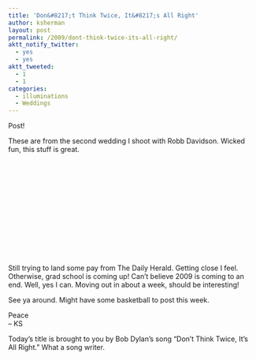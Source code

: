 ```yaml
---
title: 'Don&#8217;t Think Twice, It&#8217;s All Right'
author: ksherman
layout: post
permalink: /2009/dont-think-twice-its-all-right/
aktt_notify_twitter:
  - yes
  - yes
aktt_tweeted:
  - 1
  - 1
categories:
  - illuminations
  - Weddings
---
```

Post!

<p style="text-align: left;">
  These are from the second wedding I shoot with Robb Davidson. Wicked fun, this stuff is great.
</p>

<p style="text-align: center;">
  <img src="https://s3-us-west-2.amazonaws.com/assets.kshermphoto.com/2009PostsImages/December/28/AJyJenni_01.jpg" alt="" />
</p>

<p style="text-align: center;">
  <img src="https://s3-us-west-2.amazonaws.com/assets.kshermphoto.com/2009PostsImages/December/28/AJyJenni_02.jpg" alt="" />
</p>

<p style="text-align: center;">
  <img src="https://s3-us-west-2.amazonaws.com/assets.kshermphoto.com/2009PostsImages/December/28/AJyJenni_03.jpg" alt="" />
</p>

<p style="text-align: center;">
  <img src="https://s3-us-west-2.amazonaws.com/assets.kshermphoto.com/2009PostsImages/December/28/AJyJenni_04.jpg" alt="" />
</p>

<p style="text-align: center;">
  <img src="https://s3-us-west-2.amazonaws.com/assets.kshermphoto.com/2009PostsImages/December/28/AJyJenni_05.jpg" alt="" />
</p>

<p style="text-align: center;">
  <img src="https://s3-us-west-2.amazonaws.com/assets.kshermphoto.com/2009PostsImages/December/28/AJyJenni_06.jpg" alt="" />
</p>

<p style="text-align: center;">
  <img src="https://s3-us-west-2.amazonaws.com/assets.kshermphoto.com/2009PostsImages/December/28/AJyJenni_07.jpg" alt="" />
</p>

<p style="text-align: center;">
  <img src="https://s3-us-west-2.amazonaws.com/assets.kshermphoto.com/2009PostsImages/December/28/AJyJenni_08.jpg" alt="" />
</p>

<p style="text-align: center;">
  <img src="https://s3-us-west-2.amazonaws.com/assets.kshermphoto.com/2009PostsImages/December/28/AJyJenni_09.jpg" alt="" />
</p>

<p style="text-align: center;">
  <img src="https://s3-us-west-2.amazonaws.com/assets.kshermphoto.com/2009PostsImages/December/28/AJyJenni_10.jpg" alt="" />
</p>

<p style="text-align: center;">
  <img src="https://s3-us-west-2.amazonaws.com/assets.kshermphoto.com/2009PostsImages/December/28/AJyJenni_11.jpg" alt="" />
</p>

<p style="text-align: center;">
  <img src="https://s3-us-west-2.amazonaws.com/assets.kshermphoto.com/2009PostsImages/December/28/AJyJenni_12.jpg" alt="" />
</p>

<p style="text-align: center;">
  <img src="https://s3-us-west-2.amazonaws.com/assets.kshermphoto.com/2009PostsImages/December/28/AJyJenni_13.jpg" alt="" />
</p>

<p style="text-align: center;">
  <img src="https://s3-us-west-2.amazonaws.com/assets.kshermphoto.com/2009PostsImages/December/28/AJyJenni_14.jpg" alt="" />
</p>

<p style="text-align: center;">
  <img src="https://s3-us-west-2.amazonaws.com/assets.kshermphoto.com/2009PostsImages/December/28/AJyJenni_15.jpg" alt="" />
</p>

Still trying to land some pay from The Daily Herald. Getting close I feel. Otherwise, grad school is coming up! Can&#8217;t believe 2009 is coming to an end. Well, yes I can. Moving out in about a week, should be interesting!

See ya around. Might have some basketball to post this week.

Peace  
&#8211; KS

Today&#8217;s title is brought to you by Bob Dylan&#8217;s song &#8220;Don&#8217;t Think Twice, It&#8217;s All Right.&#8221; What a song writer.